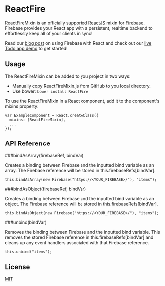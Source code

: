 ReactFire
=========

ReactFireMixin is an officially supported [ReactJS](http://facebook.github.io/react/) mixin
for [Firebase](http://www.firebase.com/). Firebase provides your React app with a
persistent, realtime backend to effortlessly keep all of your clients in sync!

Read our [blog post](https://firebase.com/blog/2014-05-01-using-firebase-with-react.html) on using Firebase with React and check out our [live Todo app demo](https://reactfiretodoapp.firebaseapp.com/) to get started!

Usage
-----
The ReactFireMixin can be added to you project in two ways:

* Manually copy ReactFireMixin.js from GitHub to you local directory.
* Use bower: `bower install ReactFire`

To use the ReactFireMixin in a React component, add it to the component's mixins property:

    var ExampleComponent = React.createClass({
      mixins: [ReactFireMixin],
      ...
    });

API Reference
-------------
###bindAsArray(firebaseRef, bindVar)

Creates a binding between Firebase and the inputted bind variable as an array. The Firebase
reference will be stored in this.firebaseRefs[bindVar].

    this.bindAsArray(new Firebase("https://<YOUR_FIREBASE>/"), "items");

###bindAsObject(firebaseRef, bindVar)

Creates a binding between Firebase and the inputted bind variable as an object. The Firebase
reference will be stored in this.firebaseRefs[bindVar].

    this.bindAsObject(new Firebase("https://<YOUR_FIREBASE>/"), "items");

###unbind(bindVar)

Removes the binding between Firebase and the inputted bind variable. This removes the stored
Firebase reference in this.firebaseRefs[bindVar] and cleans up any event handlers associated
with that Firebase reference.

    this.unbind("items");

License
-------
[MIT](http://firebase.mit-license.org)